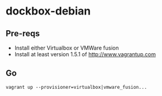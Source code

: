 dockbox-debian
==============

Pre-reqs
--------

- Install either Virtualbox or VMWare fusion
- Install at least version 1.5.1 of http://www.vagrantup.com


Go
--
	vagrant up --provisioner=virtualbox|vmware_fusion...
